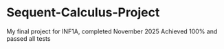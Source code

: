 # Sequent-Calculus-Project

My final project for INF1A, completed November 2025
Achieved 100% and passed all tests
